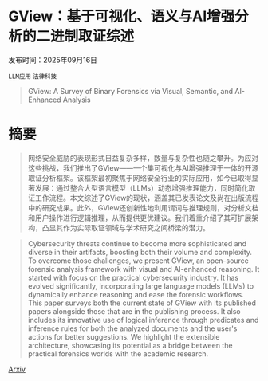 # GView：基于可视化、语义与AI增强分析的二进制取证综述

发布时间：2025年09月16日

`LLM应用` `法律科技`

> GView: A Survey of Binary Forensics via Visual, Semantic, and AI-Enhanced Analysis

# 摘要

> 网络安全威胁的表现形式日益复杂多样，数量与复杂性也随之攀升。为应对这些挑战，我们推出了GView——一个集可视化与AI增强推理于一体的开源取证分析框架。该框架最初聚焦于网络安全行业的实际应用，如今已取得显著发展：通过整合大型语言模型（LLMs）动态增强推理能力，同时简化取证工作流程。本文综述了GView的现状，涵盖其已发表论文及尚在出版流程中的研究成果。此外，GView还创新性地利用谓词与推理规则，对分析文档和用户操作进行逻辑推理，从而提供更优建议。我们着重介绍了其可扩展架构，凸显其作为实际取证领域与学术研究之间桥梁的潜力。

> Cybersecurity threats continue to become more sophisticated and diverse in their artifacts, boosting both their volume and complexity. To overcome those challenges, we present GView, an open-source forensic analysis framework with visual and AI-enhanced reasoning. It started with focus on the practical cybersecurity industry. It has evolved significantly, incorporating large language models (LLMs) to dynamically enhance reasoning and ease the forensic workflows. This paper surveys both the current state of GView with its published papers alongside those that are in the publishing process. It also includes its innovative use of logical inference through predicates and inference rules for both the analyzed documents and the user's actions for better suggestions. We highlight the extensible architecture, showcasing its potential as a bridge between the practical forensics worlds with the academic research.

[Arxiv](https://arxiv.org/abs/2509.13025)